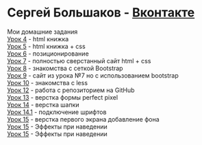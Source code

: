 # Сергей Большаков - [Вконтакте](https://vk.com/im_still_stading "Сергей")
Мои домашние задания   
[Урок 4](https://github.com/SergeyFWD/sergeyfwd.github.io/tree/master/lesson_4) - html книжка  
[Урок 5](https://github.com/SergeyFWD/sergeyfwd.github.io/tree/master/lesson_5) - html книжка + css  
[Урок 6](https://codepen.io/Sergibus57/pen/PooQoZe) - позиционирование  
[Урок 7](https://codepen.io/Sergibus57/pen/vYYdBoZ) - полностью сверстанный сайт html + css  
[Урок 8](https://yadi.sk/d/15jef15T4Apyzw) - знакомства с сеткой Bootstrap  
[Урок 9](https://yadi.sk/d/-8Xia0t-vfolEA) - сайт из урока №7 но с использованием bootstrap  
[Урок 10](https://fs02.getcourse.ru/fileservice/file/download/a/12250/sc/101/h/8671ae8b3c73148ea7df0d07215880d4.less) - знакомства с less  
[Урок 12](https://sergeyfwd.github.io/) - работа с репозиторием на GitHub  
[Урок 13](https://github.com/SergeyFWD/sergeyfwd.github.io/tree/master/lesson_13/src) - верстка формы perfect pixel  
[Урок 14](https://github.com/SergeyFWD/sergeyfwd.github.io/tree/master/lesson_14) - верстка шапки  
[Урок 14.1](https://github.com/SergeyFWD/sergeyfwd.github.io/tree/master/lesson_14.1) - подключение шрифтов  
[Урок 15](https://github.com/SergeyFWD/sergeyfwd.github.io/tree/master/lesson_15) - верстка первого экрана добавление фона  
[Урок 15](https://github.com/SergeyFWD/sergeyfwd.github.io/tree/master/lesson_15.1) - Эффекты при наведении  
[Урок 15](https://github.com/SergeyFWD/sergeyfwd.github.io/tree/master/delivery) - Эффекты при наведении  
